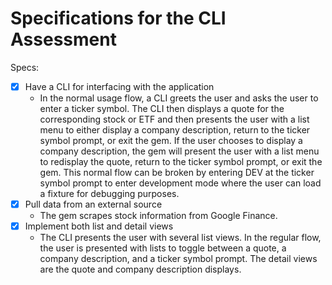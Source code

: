 # Specifications for the CLI Assessment

Specs:
- [x] Have a CLI for interfacing with the application
  -   In the normal usage flow, a CLI greets the user and asks the user to enter a ticker symbol.  The CLI then displays a quote for the corresponding stock or ETF and then presents the user with a list menu to either display a company description, return to the ticker symbol prompt, or exit the gem.  If the user chooses to display a company description, the gem will present the user with a list menu to redisplay the quote, return to the ticker symbol prompt, or exit the gem.  This normal flow can be broken by entering DEV at the ticker symbol prompt to enter development mode where the user can load a fixture for debugging purposes.
- [x] Pull data from an external source
  -   The gem scrapes stock information from Google Finance.
- [x] Implement both list and detail views
  -   The CLI presents the user with several list views.  In the regular flow, the user is presented with lists to toggle between a quote, a company description, and a ticker symbol prompt.  The detail views are the quote and company description displays.
